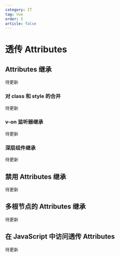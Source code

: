 ```yaml
---
category: IT
tag: Vue
order: 5
article: false
---
```


# 透传 Attributes

## Attributes 继承

待更新

### 对 class 和 style 的合并

待更新

### v-on 监听器继承

待更新

### 深层组件继承

待更新

## 禁用 Attributes 继承

待更新

## 多根节点的 Attributes 继承

待更新

## 在 JavaScript 中访问透传 Attributes

待更新